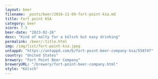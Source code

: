 ```yaml
---
layout: beer
filename: _posts/beer/2016-11-09-fort-point-ksa.md
title: Fort point KSA
category: beer
score: 7.5
beer-date: "2023-02-26"
desc: "Kind of malty for a kölsch but easy drinking"
permalink: /beer/:title.html
img: /img/list/fort-point-ksa.jpeg
untappd: "https://untappd.com/b/fort-point-beer-company-ksa/558747"
country: "United States"
brewery: "Fort Point Beer Company"
breweryURL: "/brewery/fort-point-beer-company.html"
style: "Kölsch"
---
```

